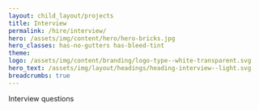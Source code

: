 ```yaml
---
layout: child_layout/projects
title: Interview
permalink: /hire/interview/
hero: /assets/img/content/hero/hero-bricks.jpg
hero_classes: has-no-gutters has-bleed-tint
theme:
logo: /assets/img/content/branding/logo-type--white-transparent.svg
hero_text: /assets/img/layout/headings/heading-interview--light.svg
breadcrumbs: true
---
```


Interview questions